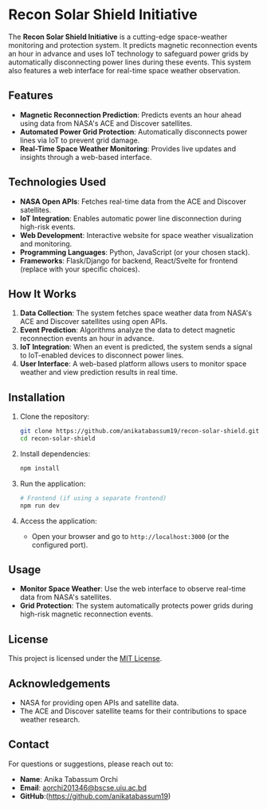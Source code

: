 # Recon Solar Shield Initiative

The **Recon Solar Shield Initiative** is a cutting-edge space-weather monitoring and protection system. It predicts magnetic reconnection events an hour in advance and uses IoT technology to safeguard power grids by automatically disconnecting power lines during these events. This system also features a web interface for real-time space weather observation.

## Features

- **Magnetic Reconnection Prediction**: Predicts events an hour ahead using data from NASA's ACE and Discover satellites.
- **Automated Power Grid Protection**: Automatically disconnects power lines via IoT to prevent grid damage.
- **Real-Time Space Weather Monitoring**: Provides live updates and insights through a web-based interface.

## Technologies Used

- **NASA Open APIs**: Fetches real-time data from the ACE and Discover satellites.
- **IoT Integration**: Enables automatic power line disconnection during high-risk events.
- **Web Development**: Interactive website for space weather visualization and monitoring.
- **Programming Languages**: Python, JavaScript (or your chosen stack).
- **Frameworks**: Flask/Django for backend, React/Svelte for frontend (replace with your specific choices).

## How It Works

1. **Data Collection**: The system fetches space weather data from NASA's ACE and Discover satellites using open APIs.
2. **Event Prediction**: Algorithms analyze the data to detect magnetic reconnection events an hour in advance.
3. **IoT Integration**: When an event is predicted, the system sends a signal to IoT-enabled devices to disconnect power lines.
4. **User Interface**: A web-based platform allows users to monitor space weather and view prediction results in real time.

## Installation

1. Clone the repository:
   ```bash
   git clone https://github.com/anikatabassum19/recon-solar-shield.git
   cd recon-solar-shield
   ```

2. Install dependencies:
   ```bash
   npm install
   ```
3. Run the application:
   ```bash
   # Frontend (if using a separate frontend)
   npm run dev
   ```

4. Access the application:
   - Open your browser and go to `http://localhost:3000` (or the configured port).

## Usage

- **Monitor Space Weather**: Use the web interface to observe real-time data from NASA's satellites.
- **Grid Protection**: The system automatically protects power grids during high-risk magnetic reconnection events.

## License

This project is licensed under the [MIT License](LICENSE).

## Acknowledgements

- NASA for providing open APIs and satellite data.
- The ACE and Discover satellite teams for their contributions to space weather research.

## Contact

For questions or suggestions, please reach out to:

- **Name**: Anika Tabassum Orchi
- **Email**: aorchi201346@bscse.uiu.ac.bd
- **GitHub**:(https://github.com/anikatabassum19)
